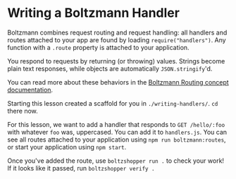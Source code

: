 # Writing a Boltzmann Handler

Boltzmann combines request routing and request handling: all handlers and
routes attached to your app are found by loading `require("handlers")`. Any
function with a `.route` property is attached to your application.

You respond to requests by returning (or throwing) values. Strings become plain
text responses, while objects are automatically `JSON.stringify`'d.

You can read more about these behaviors in the [Boltzmann Routing concept
documentation](https://www.boltzmann.dev/en/docs/latest/concepts/handlers/).

Starting this lesson created a scaffold for you in `./writing-handlers/`. `cd` there
now.

For this lesson, we want to add a handler that responds to `GET /hello/:foo`
with whatever `foo` was, uppercased. You can add it to `handlers.js`. You can
see all routes attached to your application using `npm run boltzmann:routes`,
or start your application using `npm start`.

Once you've added the route, use `boltzshopper run .` to check your work! If it
looks like it passed, run `boltzshopper verify .`

